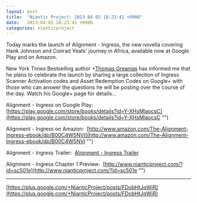 ```yaml
---
layout: post
title:  "Niantic Project: 2013-04-02 18:23:41 +0900"
date:   2013-04-02 18:23:41 +0900
categories: nianticproject
---
```

Today marks the launch of Alignment - Ingress, the new novella covering Hank Johnson and Conrad Yeats' journey in Africa, available now at Google Play and on Amazon.

New York Times Bestselling author +[Thomas Greanias](https://plus.google.com/102489350322422853902 "") has informed me that he plans to celebrate the launch by sharing a large collection of Ingress Scanner Activation codes and Asset Redemption Codes on Google+ with those who can answer the questions he will be posting over the course of the day. Watch his Google+ page for details... 

Alignment - Ingress on Google Play: 
[https://play.google.com/store/books/details?id=Y-XHsMlaocsC](https://play.google.com/store/books/details?id=Y-XHsMlaocsC "")

Alignment - Ingress on Amazon: 
[http://www.amazon.com/The-Alignment-Ingress-ebook/dp/B00C4W5NVI](http://www.amazon.com/The-Alignment-Ingress-ebook/dp/B00C4W5NVI "")

Alignment - Ingress Trailer: 
[Alignment - Ingress Trailer](http://www.youtube.com/watch?v=B7Aad1zYEwA "")

Alignment - Ingress Chapter 1 Preview: 
[http://www.nianticproject.com/?id=sc501e](http://www.nianticproject.com/?id=sc501e "")
- - -
[https://plus.google.com/+NianticProject/posts/FDobHtJqWiR](https://plus.google.com/+NianticProject/posts/FDobHtJqWiR)

